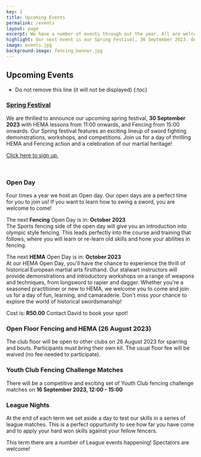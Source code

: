 ```yaml
---
key: 2
title: Upcoming Events
permalink: /events
layout: page
excerpt: We have a number of events through out the year. All are welcome to join us on our Open Days to get a taste and sense of what we do. Please contact us to book your place in the Open day session!
highlight: Our next event is our Spring Festival, 30 September 2023. Our next fencing open day is in October 2023. Our next HEMA open day is in October 2023. Please contact David to book your spot!
image: events.jpg
background-image: fencing_banner.jpg
---
```


## Upcoming Events

* Do not remove this line (it will not be displayed)
{:toc}

### [Spring Festival](https://docs.google.com/forms/d/e/1FAIpQLSfFvcVPeN--wE0M9nI4CBznVBJNNM6WT6iHnult2fzljXxMXA/viewform)
We are thrilled to announce our upcoming spring festival, **30 September 2023** with HEMA lessons from 11:00 onwards, and Fencing from 15:00 onwards. Our Spring festival features an exciting lineup of sword fighting demonstrations, workshops, and competitions. Join us for a day of thrilling HEMA and Fencing action and a celebration of our martial heritage!  

[Click here to sign up.](https://docs.google.com/forms/d/e/1FAIpQLSfFvcVPeN--wE0M9nI4CBznVBJNNM6WT6iHnult2fzljXxMXA/viewform)

<br/>


### Open Day  
Four times a year we host an Open day. Our open days are a perfect time for you to join us! If you want to learn how to swing a sword, you are welcome to come!

The next **Fencing** Open Day is in: **October 2023**  
The Sports fencing side of the open day will give you an introduction into olympic style fencing. This leads perfectly into the course and training that follows, where you will learn or re-learn old skills and hone your abilities in fencing.

The next **HEMA** Open Day is in: **October 2023**  
At our HEMA Open Day, you'll have the chance to experience the thrill of historical European martial arts firsthand. Our stalwart instructors will provide demonstrations and introductory workshops on a range of weapons and techniques, from longsword to rapier and dagger. Whether you're a seasoned practitioner or new to HEMA, we welcome you to come and join us for a day of fun, learning, and camaraderie. Don't miss your chance to explore the world of historical swordsmanship!

Cost is: **R50.00**
Contact David to book your spot!


### Open Floor Fencing and HEMA (26 August 2023)
The club floor will be open to other clubs on 26 August 2023 for sparring and bouts. Participants must bring their own kit. The usual floor fee will be waived (no fee needed to participate). 

### Youth Club Fencing Challenge Matches
There will be a competitive and exciting set of Youth Club fencing challenge matches on **16 September 2023, 12:00 - 15:00**

### League Nights

At the end of each term we set aside a day to test our skills in a series of league matches. This is a perfect oppurtunity to see how far you have come and to apply your hard won skills against your fellow fencers.

This term there are a number of League events happening! Spectators are welcome!

